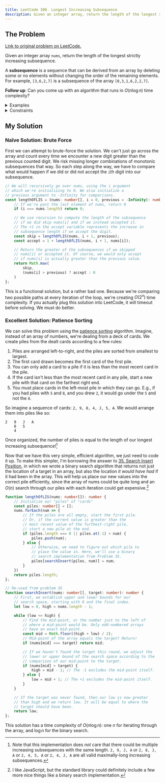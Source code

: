 ```yaml
---
title: LeetCode 300. Longest Increasing Subsequence
description: Given an integer array, return the length of the longest strictly increasing subsequence.
---
```


## The Problem

[Link to original problem on LeetCode.](https://leetcode.com/problems/longest-increasing-subsequence/)

Given an integer array `nums`, return the length of the longest strictly increasing subsequence.

A **subsequence** is a sequence that can be derived from an array by deleting some or no elements without changing the order of the remaining elements. For example, `[3,6,2,7]` is a subsequence of the array `[0,3,1,6,2,2,7]`.

**Follow up**: Can you come up with an algorithm that runs in $O(n \log n)$ time complexity?

<details>
<summary>Examples</summary>

Example 1:

```
Input: nums = [10,9,2,5,3,7,101,18]
Output: 4
Explanation: The longest increasing subsequence is [2,3,7,101], therefore the length is 4.
```

Example 2:

```
Input: nums = [0,1,0,3,2,3]
Output: 4
```

Example 3:

```
Input: nums = [7,7,7,7,7,7,7]
Output: 1
```
</details>

<details>
<summary>Constraints</summary>


- 1 ≤ `nums.length` ≤ 2500
- -10<sup>4</sup> ≤ `nums[i]` ≤ 10<sup>4</sup>
</details>

## My Solution

### Naïve Solution: Brute Force

First we can attempt to brute-force the solution. We can't just go across the array and count every time we encounter a new digit greater than the previous counted digit. We risk missing longer combinations of monotonic subsequences that way. So each step along the way, we have to compare what would happen if we did or did not accept the `i`th digit into our subsequence.

```typescript
// We will recursively go over nums, using the i argument
// which we're initializing to 0. We also initialize a
// previous argument to -Infinity for comparisons.
const lengthOfLIS = (nums: number[], i = 0, previous = -Infinity): number => {
    // If we're past the last element of nums, return 0
    if (i === nums.length) return 0;

    // We use recursion to compute the length of the subsequence
    // if we did skip nums[i] and if we instead accepted it.
    // The +1 in the accept variable represents the increase in
    // subsequence length if we accept the digit.
    const skip = lengthOfLIS(nums, i + 1, previous);
    const accept = 1 + lengthOfLIS(nums, i + 1, nums[i]);

    // Return the greater of the subsequences if we skipped
    // nums[i] or accepted it. Of course, we would only accept
    // if nums[i] is actually greater than the previous value.
    return Math.max(
        skip,
        (nums[i] > previous) ? accept : 0
    )
};
```

This is a functional solution, but a rather bad one. Because we're comparing two possible paths at every iteration of the loop, we're creating $O(2^{n})$ time complexity. If you actually plug this solution into LeetCode, it will timeout before solving. We must do better.

### Excellent Solution: Patience Sorting

We can solve this problem using the [patience sorting](https://www.cs.princeton.edu/courses/archive/spring13/cos423/lectures/LongestIncreasingSubsequence.pdf) algorithm. Imagine, instead of an array of numbers, we're dealing from a deck of cards. We create piles from the dealt cards according to a few rules:

1. Piles are arranged left-to-right, and the piles are sorted from smallest to largest.
2. The first card drawn becomes the first card of the first pile.
3. You can only add a card to a pile if it is less than the most recent card in the pile.
4. If the card isn't less than the most recent card in any pile, start a new pile with that card on the farthest right end.
5. You must place cards in the left-most pile in which they can go. E.g., if you had piles with `5` and `8`, and you drew `2`, it would go under the `5` and not the `8`.

So imagine a sequence of cards: `2, 9, 8, 4, J, 5, A`. We would arrange them into piles like so:

```
2	9	J	A
	8	5
	4
```

Once organized, the number of piles is equal to the length of our longest increasing subsequence![^1]

Now that we have this very simple, efficient algorithm, we just need to code it up. To make this simpler, I'm borrowing the answer to [35. Search Insert Position](/coding-questions/leetcode-035-search-insert-position/), in which we wrote a binary search algorithm that returns not just the location of a target in an array, but also the location _it would have had_ if it had been in the array. This will help us place our new values into the correct pile efficiently, since the array of nums could be quite long and an $O(n)$ search through our piles with each iteration could get expensive.[^2]

```typescript
function lengthOfLIS(nums: number[]): number {
	// Initialize our "piles" of "cards"
	const piles: number[] = [];
	nums.forEach(num => {
		// If the piles are all empty, start the first pile.
		// Or, if the current value is greater than the
		// most recent value of the furthest-right pile,
		// start a new pile at the end.
		if (piles.length === 0 || piles.at(-1) < num) {
			piles.push(num);
		} else {
			// Otherwise, we need to figure out which pile to
			// place the value in. Here, we'll use a binary
			// search implementation from Problem 35.
			piles[searchInsert(piles, num)] = num;
		}
	})
	return piles.length;
};

// Re-used from problem 35
function searchInsert(nums: number[], target: number): number {
	// First, we establish upper and lower bounds for our
	// search space, starting with 0 and the final index.
	let low = 0, high = nums.length - 1;

	while (low <= high) {
		// Find the mid-point, or the number just to the left of
		// where a mid-point would be. Only odd-numbered arrays
		// have an exact mid-point.
		const mid = Math.floor((high + low) / 2);
		// Mid-point of the array equals the target? Return!
		if (nums[mid] === target) return mid;

		// If we haven't found the target this round, we adjust the
		// lower or upper bound of the search space according to the
		// comparison of our mid-point to the target.
		if (nums[mid] > target) {
			high = mid - 1; // The -1 excludes the mid-point itself.
		} else {
			low = mid + 1; // The +1 excludes the mid-point itself.
		}
	}

	// If the target was never found, then our low is now greater
	// than high and we return low. It will be equal to where the
	// target should have been.
	return low;
};
```

This solution has a time complexity of $O(n \log n)$: one $n$ for iterating through the array, and $\log n$ for the binary search.

[^1]: Note that this implementation does _not_ care that there could be multiple increasing subsequences with the same length. `2, 9, J, A` or `2, 8, J, A` or `2, 4, 5, A` or `2, 4, J, A` are all valid maximally-long increasing subsequences.
[^2]: I like JavaScript, but the standard library could definitely include a few more nice things like a binary search implementation.